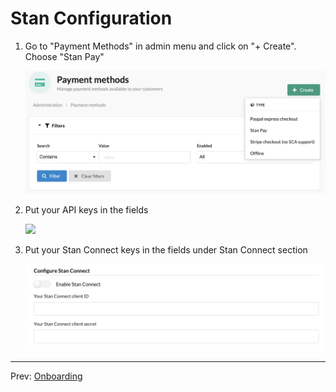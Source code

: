 # Stan Configuration

1. Go to "Payment Methods" in admin menu and click on "+ Create". Choose "Stan Pay"

    ![](configuration/1.stan_pay.png)

1. Put your API keys in the fields

    ![](configuration/1.stan_pay_conf.png)

1. Put your Stan Connect keys in the fields under Stan Connect section

    ![](configuration/3.stan_connect_conf.png)

---

Prev: [Onboarding](onboarding.md)
